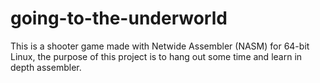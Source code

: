 # going-to-the-underworld
This is a shooter game made with Netwide Assembler (NASM) for 64-bit Linux, the purpose of this project is to hang out some time and learn in depth assembler.
